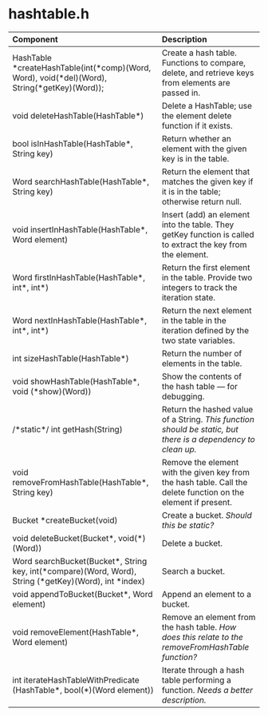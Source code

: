 # hashtable.h

|Component|Description|
|:---|:---|
|HashTable *createHashTable(int(\*comp)(Word, Word), void(\*del)(Word), String(\*getKey)(Word));|Create a hash table. Functions to compare, delete, and retrieve keys from elements are passed in.|
|void deleteHashTable(HashTable*)|Delete a HashTable; use the element delete function if it exists.|
|bool isInHashTable(HashTable\*, String key)|Return whether an element with the given key is in the table.|
|Word searchHashTable(HashTable\*, String key)|Return the element that matches the given key if it is in the table; otherwise return null.|
|void insertInHashTable(HashTable*, Word element)|Insert (add) an element into the table. They getKey function is called to extract the key from the element.|
|Word firstInHashTable(HashTable\*, int\*, int\*)|Return the first element in the table. Provide two integers to track the iteration state.|
|Word nextInHashTable(HashTable\*, int\*, int\*)|Return the next element in the table in the iteration defined by the two state variables.|
|int sizeHashTable(HashTable\*)|Return the number of elements in the table.|
|void showHashTable(HashTable\*, void (\*show)(Word))|Show the contents of the hash table &mdash; for debugging.||
|/\*static\*/ int getHash(String)|Return the hashed value of a String. *This function should be  static, but there is a dependency to clean up.*|
|void removeFromHashTable(HashTable\*, String key)|Remove the element with the given key from the hash table. Call the delete function on the element if present.|
|Bucket \*createBucket(void)|Create a bucket. *Should this be static?*|
|void deleteBucket(Bucket\*, void(\*)(Word))|Delete a bucket.|
|Word searchBucket(Bucket\*, String key, int(\*compare)(Word, Word), String (\*getKey)(Word), int \*index)|Search a bucket.|
|void appendToBucket(Bucket\*, Word element)|Append an element to a bucket.|
|void removeElement(HashTable\*, Word element)|Remove an element from the hash table. *How does this relate to the removeFromHashTable function?*|
|int iterateHashTableWithPredicate (HashTable\*, bool(*)(Word element))|Iterate through a hash table performing a function. *Needs a better description.*|